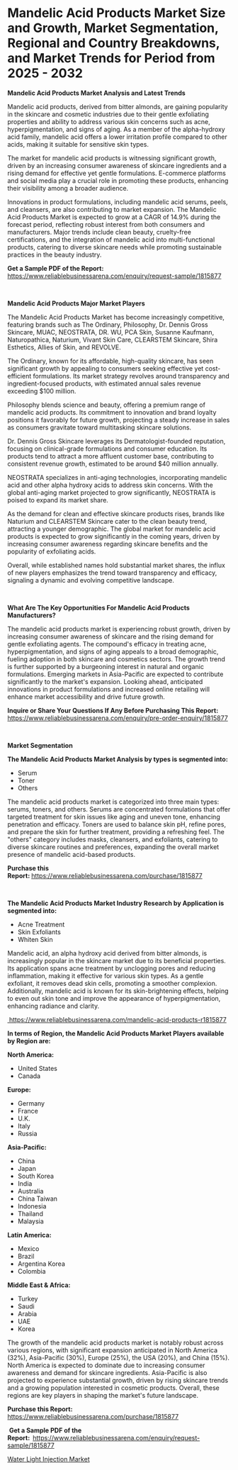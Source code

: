 <p><h1>Mandelic Acid Products Market Size and Growth, Market Segmentation, Regional and Country Breakdowns, and Market Trends for Period from 2025 -  2032</h1></p><p><strong>Mandelic Acid Products Market Analysis and Latest Trends</strong></p>
<p><p>Mandelic acid products, derived from bitter almonds, are gaining popularity in the skincare and cosmetic industries due to their gentle exfoliating properties and ability to address various skin concerns such as acne, hyperpigmentation, and signs of aging. As a member of the alpha-hydroxy acid family, mandelic acid offers a lower irritation profile compared to other acids, making it suitable for sensitive skin types. </p><p>The market for mandelic acid products is witnessing significant growth, driven by an increasing consumer awareness of skincare ingredients and a rising demand for effective yet gentle formulations. E-commerce platforms and social media play a crucial role in promoting these products, enhancing their visibility among a broader audience.</p><p>Innovations in product formulations, including mandelic acid serums, peels, and cleansers, are also contributing to market expansion. The Mandelic Acid Products Market is expected to grow at a CAGR of 14.9% during the forecast period, reflecting robust interest from both consumers and manufacturers. Major trends include clean beauty, cruelty-free certifications, and the integration of mandelic acid into multi-functional products, catering to diverse skincare needs while promoting sustainable practices in the beauty industry.</p></p>
<p><strong>Get a Sample PDF of the Report:&nbsp;</strong> <a href="https://www.reliablebusinessarena.com/enquiry/request-sample/1815877?utm_campaign=1420&utm_medium=2&utm_source=Github&utm_content=ia&utm_term=07022025&utm_id=mandelic-acid-products">https://www.reliablebusinessarena.com/enquiry/request-sample/1815877</a></p>
<p>&nbsp;</p>
<p><strong>Mandelic Acid Products Major Market Players</strong></p>
<p><p>The Mandelic Acid Products Market has become increasingly competitive, featuring brands such as The Ordinary, Philosophy, Dr. Dennis Gross Skincare, MUAC, NEOSTRATA, DR. WU, PCA Skin, Susanne Kaufmann, Naturopathica, Naturium, Vivant Skin Care, CLEARSTEM Skincare, Shira Esthetics, Allies of Skin, and REVOLVE. </p><p>The Ordinary, known for its affordable, high-quality skincare, has seen significant growth by appealing to consumers seeking effective yet cost-efficient formulations. Its market strategy revolves around transparency and ingredient-focused products, with estimated annual sales revenue exceeding $100 million.</p><p>Philosophy blends science and beauty, offering a premium range of mandelic acid products. Its commitment to innovation and brand loyalty positions it favorably for future growth, projecting a steady increase in sales as consumers gravitate toward multitasking skincare solutions. </p><p>Dr. Dennis Gross Skincare leverages its Dermatologist-founded reputation, focusing on clinical-grade formulations and consumer education. Its products tend to attract a more affluent customer base, contributing to consistent revenue growth, estimated to be around $40 million annually. </p><p>NEOSTRATA specializes in anti-aging technologies, incorporating mandelic acid and other alpha hydroxy acids to address skin concerns. With the global anti-aging market projected to grow significantly, NEOSTRATA is poised to expand its market share.</p><p>As the demand for clean and effective skincare products rises, brands like Naturium and CLEARSTEM Skincare cater to the clean beauty trend, attracting a younger demographic. The global market for mandelic acid products is expected to grow significantly in the coming years, driven by increasing consumer awareness regarding skincare benefits and the popularity of exfoliating acids.</p><p>Overall, while established names hold substantial market shares, the influx of new players emphasizes the trend toward transparency and efficacy, signaling a dynamic and evolving competitive landscape.</p></p>
<p>&nbsp;</p>
<p><strong>What Are The Key Opportunities For Mandelic Acid Products Manufacturers?</strong></p>
<p><p>The mandelic acid products market is experiencing robust growth, driven by increasing consumer awareness of skincare and the rising demand for gentle exfoliating agents. The compound's efficacy in treating acne, hyperpigmentation, and signs of aging appeals to a broad demographic, fueling adoption in both skincare and cosmetics sectors. The growth trend is further supported by a burgeoning interest in natural and organic formulations. Emerging markets in Asia-Pacific are expected to contribute significantly to the market's expansion. Looking ahead, anticipated innovations in product formulations and increased online retailing will enhance market accessibility and drive future growth.</p></p>
<p><strong>Inquire or Share Your Questions If Any Before Purchasing This Report:</strong> <a href="https://www.reliablebusinessarena.com/enquiry/pre-order-enquiry/1815877?utm_campaign=1420&utm_medium=2&utm_source=Github&utm_content=ia&utm_term=07022025&utm_id=mandelic-acid-products">https://www.reliablebusinessarena.com/enquiry/pre-order-enquiry/1815877</a></p>
<p>&nbsp;</p>
<p><strong>Market Segmentation</strong></p>
<p><strong>The Mandelic Acid Products Market Analysis by types is segmented into:</strong></p>
<p><ul><li>Serum</li><li>Toner</li><li>Others</li></ul></p>
<p><p>The mandelic acid products market is categorized into three main types: serums, toners, and others. Serums are concentrated formulations that offer targeted treatment for skin issues like aging and uneven tone, enhancing penetration and efficacy. Toners are used to balance skin pH, refine pores, and prepare the skin for further treatment, providing a refreshing feel. The "others" category includes masks, cleansers, and exfoliants, catering to diverse skincare routines and preferences, expanding the overall market presence of mandelic acid-based products.</p></p>
<p><strong>Purchase this Report:&nbsp;</strong><a href="https://www.reliablebusinessarena.com/purchase/1815877?utm_campaign=1420&utm_medium=2&utm_source=Github&utm_content=ia&utm_term=07022025&utm_id=mandelic-acid-products">https://www.reliablebusinessarena.com/purchase/1815877</a></p>
<p>&nbsp;</p>
<p><strong>The Mandelic Acid Products Market Industry Research by Application is segmented into:</strong></p>
<p><ul><li>Acne Treatment</li><li>Skin Exfoliants</li><li>Whiten Skin</li></ul></p>
<p><p>Mandelic acid, an alpha hydroxy acid derived from bitter almonds, is increasingly popular in the skincare market due to its beneficial properties. Its application spans acne treatment by unclogging pores and reducing inflammation, making it effective for various skin types. As a gentle exfoliant, it removes dead skin cells, promoting a smoother complexion. Additionally, mandelic acid is known for its skin-brightening effects, helping to even out skin tone and improve the appearance of hyperpigmentation, enhancing radiance and clarity.</p></p>
<p><a href="https://www.reliablebusinessarena.com/mandelic-acid-products-r1815877?utm_campaign=1420&utm_medium=2&utm_source=Github&utm_content=ia&utm_term=07022025&utm_id=mandelic-acid-products">&nbsp;https://www.reliablebusinessarena.com/mandelic-acid-products-r1815877</a></p>
<p><strong>In terms of Region, the Mandelic Acid Products Market Players available by Region are:</strong></p>
<p>
    <p> <strong> North America: </strong>
        <ul>
            <li>United States</li>
            <li>Canada</li>
        </ul>
        </p> 
    <p> <strong> Europe: </strong>
        <ul>
            <li>Germany</li>
            <li>France</li>
            <li>U.K.</li>
            <li>Italy</li>
            <li>Russia</li>
        </ul>
        </p> 
    <p> <strong> Asia-Pacific: </strong>
        <ul>
            <li>China</li>
            <li>Japan</li>
            <li>South Korea</li>
            <li>India</li>
            <li>Australia</li>
            <li>China Taiwan</li>
            <li>Indonesia</li>
            <li>Thailand</li>
            <li>Malaysia</li>
        </ul>
        </p> 
    <p> <strong> Latin America: </strong>
        <ul>
            <li>Mexico</li>
            <li>Brazil</li>
            <li>Argentina Korea</li>
            <li>Colombia</li>
        </ul>
        </p> 
    <p> <strong> Middle East & Africa: </strong>
        <ul>
            <li>Turkey</li>
            <li>Saudi</li>
            <li>Arabia</li>
            <li>UAE</li>
            <li>Korea</li>
        </ul>
    </p>
    </p>
<p><p>The growth of the mandelic acid products market is notably robust across various regions, with significant expansion anticipated in North America (32%), Asia-Pacific (30%), Europe (25%), the USA (20%), and China (15%). North America is expected to dominate due to increasing consumer awareness and demand for skincare ingredients. Asia-Pacific is also projected to experience substantial growth, driven by rising skincare trends and a growing population interested in cosmetic products. Overall, these regions are key players in shaping the market's future landscape.</p></p>
<p><strong>Purchase this Report: </strong><a href="https://www.reliablebusinessarena.com/purchase/1815877?utm_campaign=1420&utm_medium=2&utm_source=Github&utm_content=ia&utm_term=07022025&utm_id=mandelic-acid-products">https://www.reliablebusinessarena.com/purchase/1815877</a></p>
<p>&nbsp;<strong>Get a Sample PDF of the Report:&nbsp;&nbsp;</strong><a href="https://www.reliablebusinessarena.com/enquiry/request-sample/1815877?utm_campaign=1420&utm_medium=2&utm_source=Github&utm_content=ia&utm_term=07022025&utm_id=mandelic-acid-products">https://www.reliablebusinessarena.com/enquiry/request-sample/1815877</a></p>
<p><strong></strong></p>
<p><p><a href="https://github.com/willjis/Market-Research-Report-List-1/blob/main/water-light-injection-market.md?utm_campaign=1420&utm_medium=2&utm_source=Github&utm_content=ia&utm_term=07022025&utm_id=mandelic-acid-products">Water Light Injection Market</a></p></p>